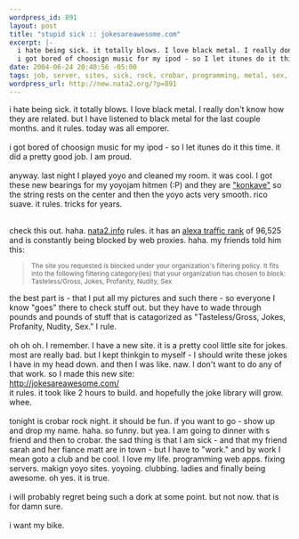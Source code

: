 ```yaml
--- 
wordpress_id: 891
layout: post
title: "stupid sick :: jokesareawesome.com"
excerpt: |-
  i hate being sick. it totally blows. I love black metal. I really don't know how they are related. but I have listened to black metal for the last couple months. and it rules. today was all emporer.
  i got bored of choosign music for my ipod - so I let itunes do it this time. it did a pretty good job. I am proud. anyway. last night I played yoyo and cleaned my room. it was co...
date: 2004-06-24 20:40:56 -05:00
tags: job, server, sites, sick, rock, crobar, programming, metal, sex, music, jokes, ipod, yoyoing, itunes, clubbing
wordpress_url: http://new.nata2.org/?p=891
---
```

i hate being sick. it totally blows. I love black metal. I really don't know how they are related. but I have listened to black metal for the last couple months. and it rules. today was all emporer.
<br/><br/>i got bored of choosign music for my ipod - so I let itunes do it this time. it did a pretty good job. I am proud. <br/><br/>anyway. last night I played yoyo and cleaned my room. it was cool. I got these new bearings for my yoyojam hitmen (:P) and they are <a href="http://www.dif-e-yo.com/konkave.htm">"konkave"</a> so the string rests on the center and then the yoyo acts very smooth. rico suave. it rules. tricks for years. <br/><br/>

check this out. haha. <a href="http://nata2.info">nata2.info</a> rules. it has an <a href="http://www.alexa.com/data/details/traffic_details?q=&amp;url=nata2.info">alexa traffic rank</a> of 96,525 and is constantly being blocked by web proxies. haha. my friends told him this:
<blockquote>
<small>
The site you requested is blocked under your organization's filtering policy. It fits into the following filtering category(ies) that your organization has chosen to block: <br/>
Tasteless/Gross, Jokes, Profanity, Nudity, Sex
</small>
</blockquote>
the best part is - that I put all my pictures and such there - so everyone I know "goes" there to check stuff out. but they have to wade through pounds and pounds of stuff that is catagorized as "Tasteless/Gross, Jokes, Profanity, Nudity, Sex." I rule. <br/><br/>oh oh oh. I remember. I have a new site. it is a pretty cool little site for jokes. most are really bad. but I kept thinkgin to myself - I should write these jokes I have in my head down. and then I was like. naw. I don't want to do any of that work. so I made this new site: <br/>
<a href="http://jokesareawesome.com/">http://jokesareawesome.com/</a>
<br/>
it rules. it took like 2 hours to build.  and hopefully the joke library will grow. whee. <br/><br/>tonight is crobar rock night. it should be fun. if you want to go - show up and drop my name. haha. so funny. but yea. I am going to dinner with s friend and then to crobar. the sad thing is that I am sick - and that my friend sarah and her fiance matt are in town - but I have to "work." and by work I mean goto a club and be cool. I love my life. programming web apps. fixing servers. makign yoyo sites. yoyoing. clubbing. ladies and finally being awesome. oh yes. it is true. <br/><br/>i will probably regret being such a dork at some point. but not now. that is for damn sure. <br/><br/>i want my bike. 


